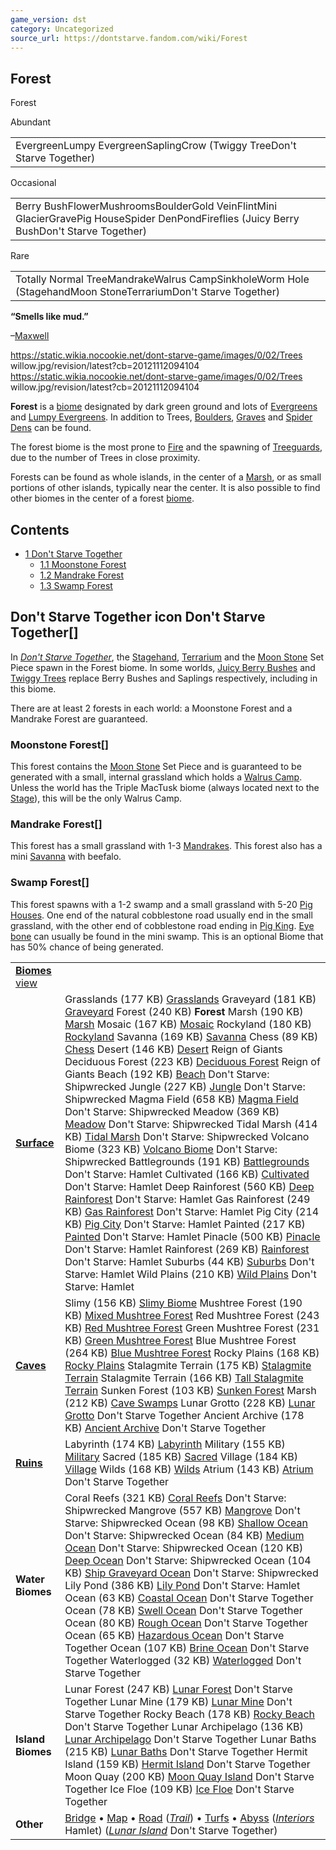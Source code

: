 ```yaml
---
game_version: dst
category: Uncategorized
source_url: https://dontstarve.fandom.com/wiki/Forest
---
```


## Forest

Forest

Abundant

|  |
| --- |
| EvergreenLumpy EvergreenSaplingCrow  (Twiggy TreeDon't Starve Together) |

Occasional

|  |
| --- |
| Berry BushFlowerMushroomsBoulderGold VeinFlintMini GlacierGravePig HouseSpider DenPondFireflies  (Juicy Berry BushDon't Starve Together) |

Rare

|  |
| --- |
| Totally Normal TreeMandrakeWalrus CampSinkholeWorm Hole  (StagehandMoon StoneTerrariumDon't Starve Together) |

**“**Smells like mud.**”**

–[Maxwell](/wiki/Maxwell "Maxwell")

 https://static.wikia.nocookie.net/dont-starve-game/images/0/02/Trees willow.jpg/revision/latest?cb=20121112094104 https://static.wikia.nocookie.net/dont-starve-game/images/0/02/Trees willow.jpg/revision/latest?cb=20121112094104 



 

**Forest** is a [biome](/wiki/Biome "Biome") designated by dark green ground and lots of [Evergreens](/wiki/Tree/Evergreen "Tree/Evergreen") and [Lumpy Evergreens](/wiki/Tree/Lumpy "Tree/Lumpy"). In addition to Trees, [Boulders](/wiki/Boulder "Boulder"), [Graves](/wiki/Grave "Grave") and [Spider Dens](/wiki/Spider_Den "Spider Den") can be found.

The forest biome is the most prone to [Fire](/wiki/Fire "Fire") and the spawning of [Treeguards](/wiki/Treeguard "Treeguard"), due to the number of Trees in close proximity.

Forests can be found as whole islands, in the center of a [Marsh](/wiki/Marsh "Marsh"), or as small portions of other islands, typically near the center. It is also possible to find other biomes in the center of a forest [biome](/wiki/Biome "Biome").

## Contents

* [1 Don't Starve Together](#Don't_Starve_Together)
  + [1.1 Moonstone Forest](#Moonstone_Forest)
  + [1.2 Mandrake Forest](#Mandrake_Forest)
  + [1.3 Swamp Forest](#Swamp_Forest)

## Don't Starve Together icon Don't Starve Together[]

In *[Don't Starve Together](/wiki/Don%27t_Starve_Together "Don't Starve Together")*, the [Stagehand](/wiki/Stagehand "Stagehand"), [Terrarium](/wiki/Terrarium "Terrarium") and the [Moon Stone](/wiki/Moon_Stone "Moon Stone") Set Piece spawn in the Forest biome. In some worlds, [Juicy Berry Bushes](/wiki/Juicy_Berry_Bush "Juicy Berry Bush") and [Twiggy Trees](/wiki/Twiggy_Tree "Twiggy Tree") replace Berry Bushes and Saplings respectively, including in this biome.

There are at least 2 forests in each world: a Moonstone Forest and a Mandrake Forest are guaranteed.

### Moonstone Forest[]

This forest contains the [Moon Stone](/wiki/Moon_Stone "Moon Stone") Set Piece and is guaranteed to be generated with a small, internal grassland which holds a [Walrus Camp](/wiki/Walrus_Camp "Walrus Camp"). Unless the world has the Triple MacTusk biome (always located next to the [Stage](/wiki/Stage "Stage")), this will be the only Walrus Camp.

### Mandrake Forest[]

This forest has a small grassland with 1-3 [Mandrakes](/wiki/Mandrake "Mandrake"). This forest also has a mini [Savanna](/wiki/Savanna "Savanna") with beefalo.

### Swamp Forest[]

This forest spawns with a 1-2 swamp and a small grassland with 5-20 [Pig Houses](/wiki/Pig_House "Pig House"). One end of the natural cobblestone road usually end in the small grassland, with the other end of cobblestone road ending in [Pig King](/wiki/Pig_King "Pig King"). [Eye bone](/wiki/Eye_Bone "Eye Bone") can usually be found in the mini swamp. This is an optional Biome that has 50% chance of being generated.

|  |  |
| --- | --- |
| **[Biomes](/wiki/Biome "Biome")** [view](/wiki/Template:Biomes "Template:Biomes") | |
| **[Surface](/wiki/Surface_World "Surface World")** | Grasslands (177 KB)  [Grasslands](/wiki/Grasslands "Grasslands")  Graveyard (181 KB)  [Graveyard](/wiki/Graveyard "Graveyard")  Forest (240 KB)  **Forest**  Marsh (190 KB)  [Marsh](/wiki/Marsh "Marsh")  Mosaic (167 KB)  [Mosaic](/wiki/Mosaic "Mosaic")  Rockyland (180 KB)  [Rockyland](/wiki/Rockyland "Rockyland")  Savanna (169 KB)  [Savanna](/wiki/Savanna "Savanna")  Chess (89 KB)  [Chess](/wiki/Chess "Chess")  Desert (146 KB)  [Desert](/wiki/Desert "Desert") Reign of Giants  Deciduous Forest (223 KB)  [Deciduous Forest](/wiki/Deciduous_Forest "Deciduous Forest") Reign of Giants  Beach (192 KB)  [Beach](/wiki/Beach "Beach") Don't Starve: Shipwrecked  Jungle (227 KB)  [Jungle](/wiki/Jungle "Jungle") Don't Starve: Shipwrecked  Magma Field (658 KB)  [Magma Field](/wiki/Magma_Field "Magma Field") Don't Starve: Shipwrecked  Meadow (369 KB)  [Meadow](/wiki/Meadow "Meadow") Don't Starve: Shipwrecked  Tidal Marsh (414 KB)  [Tidal Marsh](/wiki/Tidal_Marsh "Tidal Marsh") Don't Starve: Shipwrecked  Volcano Biome (323 KB)  [Volcano Biome](/wiki/Volcano_Biome "Volcano Biome") Don't Starve: Shipwrecked  Battlegrounds (191 KB)  [Battlegrounds](/wiki/Battlegrounds "Battlegrounds") Don't Starve: Hamlet  Cultivated (166 KB)  [Cultivated](/wiki/Cultivated "Cultivated") Don't Starve: Hamlet  Deep Rainforest (560 KB)  [Deep Rainforest](/wiki/Deep_Rainforest "Deep Rainforest") Don't Starve: Hamlet  Gas Rainforest (249 KB)  [Gas Rainforest](/wiki/Gas_Rainforest "Gas Rainforest") Don't Starve: Hamlet  Pig City (214 KB)  [Pig City](/wiki/Pig_City "Pig City") Don't Starve: Hamlet  Painted (217 KB)  [Painted](/wiki/Painted "Painted") Don't Starve: Hamlet  Pinacle (500 KB)  [Pinacle](/wiki/Pinacle "Pinacle") Don't Starve: Hamlet  Rainforest (269 KB)  [Rainforest](/wiki/Rainforest "Rainforest") Don't Starve: Hamlet  Suburbs (44 KB)  [Suburbs](/wiki/Suburbs "Suburbs") Don't Starve: Hamlet  Wild Plains (210 KB)  [Wild Plains](/wiki/Wild_Plains "Wild Plains") Don't Starve: Hamlet |
| **[Caves](/wiki/Caves "Caves")** | Slimy (156 KB)  [Slimy Biome](/wiki/Slimy_Biome "Slimy Biome")  Mushtree Forest (190 KB)  [Mixed Mushtree Forest](/wiki/Mushtree_Forest "Mushtree Forest")  Red Mushtree Forest (243 KB)  [Red Mushtree Forest](/wiki/Mushtree_Forest "Mushtree Forest")  Green Mushtree Forest (231 KB)  [Green Mushtree Forest](/wiki/Mushtree_Forest "Mushtree Forest")  Blue Mushtree Forest (264 KB)  [Blue Mushtree Forest](/wiki/Mushtree_Forest "Mushtree Forest")  Rocky Plains (168 KB)  [Rocky Plains](/wiki/Rocky_Plains "Rocky Plains")  Stalagmite Terrain (175 KB)  [Stalagmite Terrain](/wiki/Stalagmite_Terrain#Normal "Stalagmite Terrain")  Stalagmite Terrain (166 KB)  [Tall Stalagmite Terrain](/wiki/Stalagmite_Terrain#Tall "Stalagmite Terrain")  Sunken Forest (103 KB)  [Sunken Forest](/wiki/Sunken_Forest "Sunken Forest")  Marsh (212 KB)  [Cave Swamps](/wiki/Marsh#Cave_Swamps "Marsh")  Lunar Grotto (228 KB)  [Lunar Grotto](/wiki/Lunar_Grotto "Lunar Grotto") Don't Starve Together  Ancient Archive (178 KB)  [Ancient Archive](/wiki/Ancient_Archive "Ancient Archive") Don't Starve Together |
| **[Ruins](/wiki/Ruins "Ruins")** | Labyrinth (174 KB)  [Labyrinth](/wiki/Labyrinth "Labyrinth")  Military (155 KB)  [Military](/wiki/Military "Military")  Sacred (185 KB)  [Sacred](/wiki/Sacred "Sacred")  Village (184 KB)  [Village](/wiki/Village "Village")  Wilds (168 KB)  [Wilds](/wiki/Wilds "Wilds")  Atrium (143 KB)  [Atrium](/wiki/Atrium "Atrium") Don't Starve Together |
| **Water Biomes** | Coral Reefs (321 KB)  [Coral Reefs](/wiki/Coral_Reefs "Coral Reefs") Don't Starve: Shipwrecked  Mangrove (557 KB)  [Mangrove](/wiki/Mangrove "Mangrove") Don't Starve: Shipwrecked  Ocean (98 KB)  [Shallow Ocean](/wiki/Ocean#Shallow "Ocean") Don't Starve: Shipwrecked  Ocean (84 KB)  [Medium Ocean](/wiki/Ocean#Medium "Ocean") Don't Starve: Shipwrecked  Ocean (120 KB)  [Deep Ocean](/wiki/Ocean#Deep "Ocean") Don't Starve: Shipwrecked  Ocean (104 KB)  [Ship Graveyard Ocean](/wiki/Ocean#Ship_Graveyard "Ocean") Don't Starve: Shipwrecked  Lily Pond (386 KB)  [Lily Pond](/wiki/Lily_Pond "Lily Pond") Don't Starve: Hamlet  Ocean (63 KB)  [Coastal Ocean](/wiki/Ocean#Coastal "Ocean") Don't Starve Together  Ocean (78 KB)  [Swell Ocean](/wiki/Ocean#Swell "Ocean") Don't Starve Together  Ocean (80 KB)  [Rough Ocean](/wiki/Ocean#Rough "Ocean") Don't Starve Together  Ocean (65 KB)  [Hazardous Ocean](/wiki/Ocean#Hazardous "Ocean") Don't Starve Together  Ocean (107 KB)  [Brine Ocean](/wiki/Ocean#Brine "Ocean") Don't Starve Together  Waterlogged (32 KB)  [Waterlogged](/wiki/Waterlogged "Waterlogged") Don't Starve Together |
| **Island Biomes** | Lunar Forest (247 KB)  [Lunar Forest](/wiki/Lunar_Forest "Lunar Forest") Don't Starve Together  Lunar Mine (179 KB)  [Lunar Mine](/wiki/Lunar_Mine "Lunar Mine") Don't Starve Together  Rocky Beach (178 KB)  [Rocky Beach](/wiki/Rocky_Beach "Rocky Beach") Don't Starve Together  Lunar Archipelago (136 KB)  [Lunar Archipelago](/wiki/Lunar_Archipelago "Lunar Archipelago") Don't Starve Together  Lunar Baths (215 KB)  [Lunar Baths](/wiki/Lunar_Baths "Lunar Baths") Don't Starve Together  Hermit Island (159 KB)  [Hermit Island](/wiki/Hermit_Island "Hermit Island") Don't Starve Together  Moon Quay (200 KB)  [Moon Quay Island](/wiki/Moon_Quay_Island "Moon Quay Island") Don't Starve Together  Ice Floe (109 KB)  [Ice Floe](/wiki/Ice_Floe "Ice Floe") Don't Starve Together |
| **Other** | [Bridge](/wiki/Bridge "Bridge") • [Map](/wiki/Map "Map") • [Road](/wiki/Road "Road") (*[Trail](/wiki/Trail "Trail")*) • [Turfs](/wiki/Turfs "Turfs") • [Abyss](/wiki/Abyss "Abyss")  (*[Interiors](/wiki/Category:Interiors "Category:Interiors")* Hamlet) (*[Lunar Island](/wiki/Lunar_Island "Lunar Island")* Don't Starve Together) |